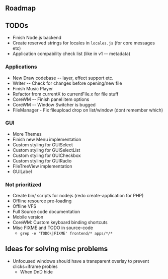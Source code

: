 
## Roadmap

## TODOs
* Finish Node.js backend
* Create reserved strings for locales in `locales.js` (for core messages etc)
* Application compability check list (like in v1 -- metadata)

### Applications
* New Draw codebase -- layer, effect support etc.
* Writer -- Check for changes before opening/new file
* Finish Music Player
* Refactor from currentX to currentFile.x for file stuff
* CoreWM -- Finish panel item options
* CoreWM -- Window Switcher is bugged
* FileManager - Fix fileupload drop on list/window (dont remember which)

### GUI
* More Themes
* Finish new Menu implementation
* Custom styling for GUISelect
* Custom styling for GUISelectList
* Custom styling for GUICheckbox
* Custom styling for GUIRadio
* FileTreeView implementation
* GUILabel

### Not prioritized
* Create bin/ scripts for nodejs (redo create-application for PHP)
* Offline resource pre-loading
* Offline VFS
* Full Source code documentation
* Mobile version
* CoreWM: Custom keyboard binding shortcuts
* Misc FIXME and TODO in source-code
  - `grep -e 'TODO\|FIXME' frontend/* apps/*/*`

## Ideas for solving misc problems
* Unfocused windows should have a transparent overlay to prevent clicks+iframe probles
  * When DnD hide
